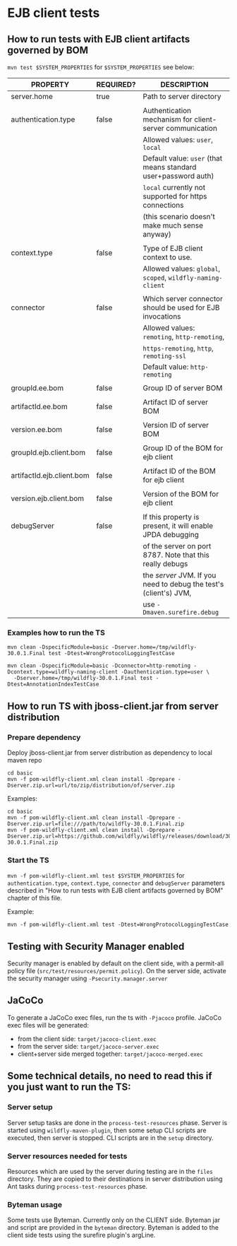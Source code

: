 # EJB client tests

## How to run tests with EJB client artifacts governed by BOM
`mvn test $SYSTEM_PROPERTIES` for `$SYSTEM_PROPERTIES` see below:


| PROPERTY                  |REQUIRED?  |DESCRIPTION                                                             |
|---------------------------|-----------|------------------------------------------------------------------------|
| server.home               |true       |Path to server directory                                                |
|                           |           |
| authentication.type       |false      |Authentication mechanism for client-server communication
|                           |           |Allowed values: `user`, `local`
|                           |           |Default value: `user` (that means standard user+password auth)
|                           |           |`local` currently not supported for https connections
|                           |           |   (this scenario doesn't make much sense anyway)
|                           |           |
| context.type              |false      |Type of EJB client context to use.
|                           |           |Allowed values: `global`, `scoped`, `wildfly-naming-client`
|                           |           |
| connector                 |false      |Which server connector should be used for EJB invocations
|                           |           |Allowed values: `remoting`, `http-remoting`, 
|                           |           |`https-remoting`, `http`, `remoting-ssl`
|                           |           |Default value: `http-remoting`
|                           |           |
| groupId.ee.bom            |false      |Group ID of server BOM
|                           |           |
| artifactId.ee.bom         |false      |Artifact ID of server BOM
|                           |           |
| version.ee.bom            |false      |Version ID of server BOM
|                           |           |
| groupId.ejb.client.bom    |false      |Group ID of the BOM for ejb client
|                           |           |
| artifactId.ejb.client.bom |false      |Artifact ID of the BOM for ejb client
|                           |           |
| version.ejb.client.bom    |false      |Version of the BOM for ejb client
|                           |           |
| debugServer               |false      |If this property is present, it will enable JPDA debugging
|                           |           |of the server on port 8787. Note that this really debugs
|                           |           |the *server* JVM. If you need to debug the test's (client's) JVM,
|                           |           |use `-Dmaven.surefire.debug`

### Examples how to run the TS

```
mvn clean -DspecificModule=basic -Dserver.home=/tmp/wildfly-30.0.1.Final test -Dtest=WrongProtocolLoggingTestCase
```

```
mvn clean -DspecificModule=basic -Dconnector=http-remoting -Dcontext.type=wildfly-naming-client -Dauthentication.type=user \
  -Dserver.home=/tmp/wildfly-30.0.1.Final test -Dtest=AnnotationIndexTestCase
```

## How to run TS with jboss-client.jar from server distribution

### Prepare dependency

Deploy jboss-client.jar from server distribution as dependency to local maven repo

```
cd basic
mvn -f pom-wildfly-client.xml clean install -Dprepare -Dserver.zip.url=url/to/zip/distribution/of/server.zip
```

Examples:
```
cd basic
mvn -f pom-wildfly-client.xml clean install -Dprepare -Dserver.zip.url=file:///path/to/wildfly-30.0.1.Final.zip
mvn -f pom-wildfly-client.xml clean install -Dprepare -Dserver.zip.url=https://github.com/wildfly/wildfly/releases/download/30.0.1.Final/wildfly-30.0.1.Final.zip
```

### Start the TS

`mvn -f pom-wildfly-client.xml test $SYSTEM_PROPERTIES` for `authentication.type`, `context.type`, `connector` and `debugServer` parameters
described in "How to run tests with EJB client artifacts governed by BOM" chapter of this file.

Example:

```
mvn -f pom-wildfly-client.xml test -Dtest=WrongProtocolLoggingTestCase
```

## Testing with Security Manager enabled
Security manager is enabled by default on the client side, with a permit-all policy file (`src/test/resources/permit.policy`).
On the server side, activate the security manager using `-Psecurity.manager.server`

## JaCoCo
To generate a JaCoCo exec files, run the ts with `-Pjacoco` profile.
JaCoCo exec files will be generated: 
- from the client side: `target/jacoco-client.exec`
- from the server side: `target/jacoco-server.exec`
- client+server side merged together: `target/jacoco-merged.exec`

## Some technical details, no need to read this if you just want to run the TS:
### Server setup
Server setup tasks are done in the `process-test-resources` phase.
Server is started using `wildfly-maven-plugin`, then some setup CLI scripts are executed, then server is stopped.
CLI scripts are in the `setup` directory.

### Server resources needed for tests
Resources which are used by the server during testing are in the `files` directory.
They are copied to their destinations in server distribution using Ant tasks during `process-test-resources` phase.

### Byteman usage
Some tests use Byteman. Currently only on the CLIENT side. Byteman jar and script are provided in the `byteman` directory.
Byteman is added to the client side tests using the surefire plugin's argLine.
